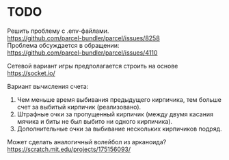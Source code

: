 TODO
====

Решить проблему с .env-файлами.  
https://github.com/parcel-bundler/parcel/issues/8258  
Проблема обсуждается в обращении:  
https://github.com/parcel-bundler/parcel/issues/4110

Сетевой вариант игры предполагается строить на основе https://socket.io/

Вариант вычисления счета:
1) Чем меньше время выбивания предыдущего кирпичика, тем больше счет за выбитый кирпичик (реализовано).
2) Штрафные очки за пропущенный кирпичик (между двумя касания мячика и биты не был выбито ни одного кирпичика).
3) Дополнительные очки за выбивание нескольких кирпичиков подряд.

Может сделать аналогичный волейбол из арканоида?  
https://scratch.mit.edu/projects/175156093/  